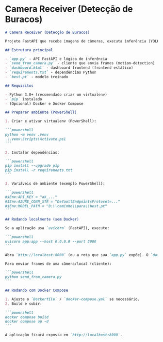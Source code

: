 # Camera Receiver (Detecção de Buracos)
````markdown
# Camera Receiver (Detecção de Buracos)

Projeto FastAPI que recebe imagens de câmeras, executa inferência (YOLO / Ultralytics), salva imagens recebidas e anotadas, e expõe um dashboard web.

## Estrutura principal

- `app.py` - API FastAPI e lógica de inferência
- `send_from_camera.py` - cliente que envia frames (motion-detection)
- `dashboard.html` - dashboard frontend (frontend estático)
- `requirements.txt` - dependências Python
- `best.pt` - modelo treinado 

## Requisitos

- Python 3.8+ (recomendado criar um virtualenv)
- `pip` instalado
- (Opcional) Docker e Docker Compose

## Preparar ambiente (PowerShell)

1. Criar e ativar virtualenv (PowerShell):

```powershell
python -m venv .venv
.\.venv\Scripts\Activate.ps1
```

2. Instalar dependências:

```powershell
pip install --upgrade pip
pip install -r requirements.txt
```

3. Variáveis de ambiente (exemplo PowerShell):

```powershell
#$Env:API_KEY = "ak_..."
#$Env:AZURE_CONN_STR = "DefaultEndpointsProtocol=..."
#$Env:MODEL_PATH = "D:\\caminho\\para\\best.pt"
```

## Rodando localmente (sem Docker)

Se a aplicação usa `uvicorn` (FastAPI), execute:

```powershell
uvicorn app:app --host 0.0.0.0 --port 8000
```

Abra `http://localhost:8000` (ou a rota que sua `app.py` expõe). O `dashboard.html` pode ser acessado em `/dashboard.html` ou abrindo o arquivo localmente, dependendo de como o backend serve arquivos estáticos.

Para enviar frames de uma câmera/local (cliente):

```powershell
python send_from_camera.py
```

## Rodando com Docker Compose

1. Ajuste o `Dockerfile` / `docker-compose.yml` se necessário.
2. Build e subir:

```powershell
docker compose build
docker compose up -d
```

A aplicação ficará exposta em `http://localhost:8000`.

